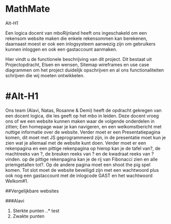 # MathMate


Alt-H1


Een logica docent van mboRijnland heeft ons ingeschakeld om een rekensom website maken die enkele rekensommen kan berekenen, daarnaast moest er ook een inlogsysteem aanwezig zijn om gebruikers kunnen inloggen en ook een gastaccount aanmaken.

Hier vindt u de functionele beschrijving van dit project. Dit bestaat uit Projectopdracht, EIsen en wensen, Sitemap wireframes en use case diagrammen om het project duidelijk opschrijven en al ons functionaliteiten schrijven die wij moeten ontwikkelen.


#Alt-H1
======


Ons team (Alavi, Natas, Rosanne & Demi) heeft de opdracht gekregen van een docent logica, die les geeft op het mbo in leiden. Deze docent vroeg ons of we een website kunnen maken waar de volgende onderdelen in zitten; Een homepage waar je kan navigeren, en een welkomstbericht met nuttige informatie over de website. Verder moet er een Presentatiepagina komen, dit moet met JS geprogrammeerd zijn, in de presentatie moet kun je zien wat je allemaal met de website kunt doen.
Verder moet er een rekenpagina en een pittige rekenpagina op hierop kan je de tafel van?, de machtreeks van ?, de breuken reeks van ? en de kwadraat reeks van ? vinden. op de pittige rekenpagina kan je de rij van Fibonacci zien en alle priemgetallen tot?.
Op de andere pagina moet een shoot the pig spel komen.
Tot slot moet de website beveiligd zijn met een wachtwoord plus ook nog een gastaccount met de inlogcode GAST en het wachtwoord Welkom#1.


##Vergelijkbare websites

###Alavi
1. Sterkte punten
..* test
2. Zwakte punten